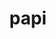---
title: "papi"
layout: cache
categories: [package, v0.18.1]
meta: {"versions": ["6.0.0.1"], "compilers": ["gcc@=7.5.0"], "oss": ["ubuntu18.04"], "platforms": ["linux"], "targets": ["x86_64"], "stacks": ["e4s", "radiuss", "root"], "num_specs": 1, "num_specs_by_stack": {"root": 1, "radiuss": 1, "e4s": 1}}
spec_details: [{"hash": "6ypjtlgxyjrns2garndrz2iy4qdto2rs", "compiler": "gcc@=7.5.0", "versions": ["6.0.0.1"], "os": "ubuntu18.04", "platform": "linux", "target": "x86_64", "variants": ["~cuda", "+example", "~infiniband", "~lmsensors", "~nvml", "~powercap", "~rapl", "~rocm", "~rocm_smi", "~sde", "+shared", "~static_tools"], "stacks": ["root", "radiuss", "e4s"], "size": "-", "tarball": "https://binaries.spack.io/v0.18.1/build_cache/linux-ubuntu18.04-x86_64/gcc-7.5.0/papi-6.0.0.1/linux-ubuntu18.04-x86_64-gcc-7.5.0-papi-6.0.0.1-6ypjtlgxyjrns2garndrz2iy4qdto2rs.spack"}]
---